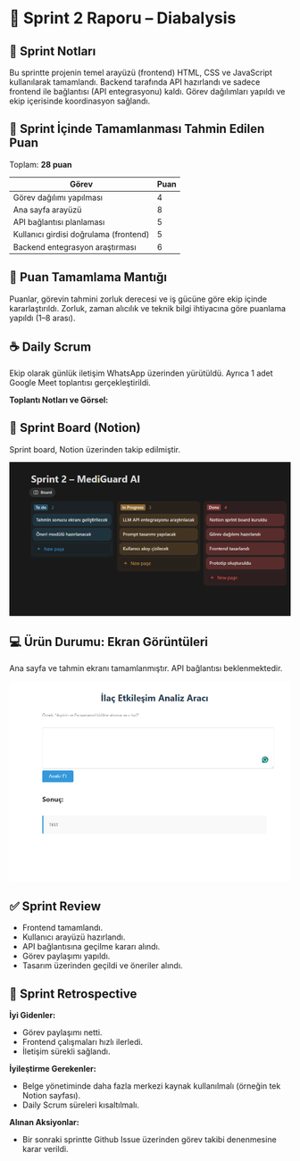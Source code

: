 # 🚀 Sprint 2 Raporu – Diabalysis

## 📝 Sprint Notları

Bu sprintte projenin temel arayüzü (frontend) HTML, CSS ve JavaScript kullanılarak tamamlandı. Backend tarafında API hazırlandı ve sadece frontend ile bağlantısı (API entegrasyonu) kaldı. Görev dağılımları yapıldı ve ekip içerisinde koordinasyon sağlandı.

## 🎯 Sprint İçinde Tamamlanması Tahmin Edilen Puan

Toplam: **28 puan**

| Görev | Puan |
|-------|------|
| Görev dağılımı yapılması | 4 |
| Ana sayfa arayüzü | 8 |
| API bağlantısı planlaması | 5 |
| Kullanıcı girdisi doğrulama (frontend) | 5 |
| Backend entegrasyon araştırması | 6 |

## 📌 Puan Tamamlama Mantığı

Puanlar, görevin tahmini zorluk derecesi ve iş gücüne göre ekip içinde kararlaştırıldı. Zorluk, zaman alıcılık ve teknik bilgi ihtiyacına göre puanlama yapıldı (1–8 arası).

## ☕ Daily Scrum

Ekip olarak günlük iletişim WhatsApp üzerinden yürütüldü. Ayrıca 1 adet Google Meet toplantısı gerçekleştirildi.

**Toplantı Notları ve Görsel:**



## 📌 Sprint Board (Notion)

Sprint board, Notion üzerinden takip edilmiştir.

![Sprint Board Ekran Görüntüsü](sprint2.2.PNG)

## 💻 Ürün Durumu: Ekran Görüntüleri

Ana sayfa ve tahmin ekranı tamamlanmıştır. API bağlantısı beklenmektedir.

![Ürün Prototipi Ekran Görüntüsü](sprint2.1.PNG)

## ✅ Sprint Review

- Frontend tamamlandı.
- Kullanıcı arayüzü hazırlandı.
- API bağlantısına geçilme kararı alındı.
- Görev paylaşımı yapıldı.
- Tasarım üzerinden geçildi ve öneriler alındı.

## 🔁 Sprint Retrospective

**İyi Gidenler:**
- Görev paylaşımı netti.
- Frontend çalışmaları hızlı ilerledi.
- İletişim sürekli sağlandı.

**İyileştirme Gerekenler:**
- Belge yönetiminde daha fazla merkezi kaynak kullanılmalı (örneğin tek Notion sayfası).
- Daily Scrum süreleri kısaltılmalı.

**Alınan Aksiyonlar:**
- Bir sonraki sprintte Github Issue üzerinden görev takibi denenmesine karar verildi.
